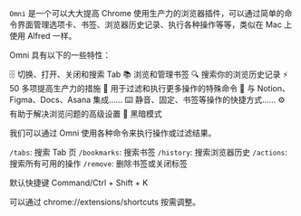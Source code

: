 
`Omni` 是一个可以大大提高 Chrome 使用生产力的浏览器插件，可以通过简单的命令界面管理选项卡、书签、浏览器历史记录、执行各种操作等等，类似在 Mac 上使用 Alfred 一样。

Omni 具有以下的一些特性：

🗄 切换、打开、关闭和搜索 Tab
📚 浏览和管理书签
🔍 搜索你的浏览历史记录
⚡️ 50 多项提高生产力的措施
🔮 用于过滤和执行更多操作的特殊命令
🧩 与 Notion、Figma、Docs、Asana 集成......
⌨️ 静音、固定、书签等操作的快捷方式......
⚙️ 有助于解决浏览问题的高级设置
🌙 黑暗模式


我们可以通过 Omni 使用各种命令来执行操作或过滤结果。


`/tabs`: 搜索 Tab 页
`/bookmarks`: 搜索书签
`/history`: 搜索浏览器历史
`/actions`: 搜索所有可用的操作
`/remove`: 删除书签或关闭标签


默认快捷键
Command/Ctrl + Shift + K

可以通过 chrome://extensions/shortcuts 按需调整。
